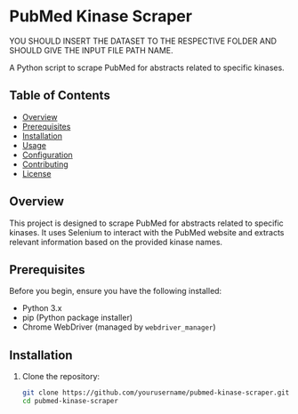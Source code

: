 # PubMed Kinase Scraper

YOU SHOULD INSERT THE DATASET TO THE RESPECTIVE FOLDER AND SHOULD GIVE THE INPUT FILE PATH NAME.

A Python script to scrape PubMed for abstracts related to specific kinases.

## Table of Contents

- [Overview](#overview)
- [Prerequisites](#prerequisites)
- [Installation](#installation)
- [Usage](#usage)
- [Configuration](#configuration)
- [Contributing](#contributing)
- [License](#license)

## Overview

This project is designed to scrape PubMed for abstracts related to specific kinases. It uses Selenium to interact with the PubMed website and extracts relevant information based on the provided kinase names.

## Prerequisites

Before you begin, ensure you have the following installed:

- Python 3.x
- pip (Python package installer)
- Chrome WebDriver (managed by `webdriver_manager`)

## Installation

1. Clone the repository:
   ```bash
   git clone https://github.com/yourusername/pubmed-kinase-scraper.git
   cd pubmed-kinase-scraper
